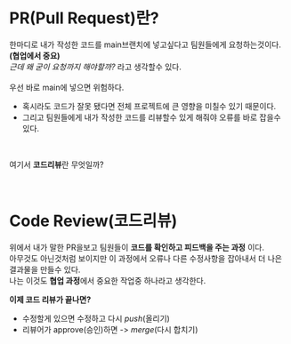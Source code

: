 PR(Pull Request)란?
====================
한마디로 내가 작성한 코드를 main브랜치에 넣고싶다고 팀원들에게 요청하는것이다.**(협업에서 중요)** <br>
*근데 왜 굳이 요청까지 해야할까?* 라고 생각할수 있다.<br>
<br>
우선 바로 main에 넣으면 위험하다. <br>
- 혹시라도 코드가 잘못 됐다면 전체 프로젝트에 큰 영향을 미칠수 있기 때문이다.<br>
-  그리고 팀원들에게 내가 작성한 코드를 리뷰할수 있게 해줘야 오류를 바로 잡을수 있다.<br>
 <br>
 
여기서 **코드리뷰**란 무엇일까?<br>

<br>


Code Review(코드리뷰)
====================
위에서 내가 말한 PR을보고 팀원들이 **코드를 확인하고 피드백을 주는 과정** 이다.<br>
아무것도 아닌것처럼 보이지만 이 과정에서 오류나 다른 수정사항을 잡아내서 더 나은 결과물을 만들수 있다.<br>
나는 이것도 **협업 과정**에서 중요한 작업중 하나라고 생각한다.<br>

**이제 코드 리뷰가 끝나면?** <br>
- 수정할게 있으면 수정하고 다시 *push*(올리기)<br>
- 리뷰어가 approve(승인)하면 -> *merge*(다시 합치기)

